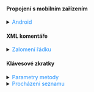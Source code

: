 #### Propojení s mobilním zařízením

<details>
<summary><span style="color:#1E90FF;">Android</span></summary>

> [!IMPORTANT]
> Týká se těch, co mají CPU procesor od AMD
>
> Otevřít `BIOS` a najít konfiguraci pro CPU (advance settings) a změnit `SVM` na `Enabled`

1. Než začneme nastavovat Android SDK

    <img src="../images/737ee01108d04cb9b0ebcfac84835eda.png">

    Umožňuje spravovat SDK uvnitř IDE a umožní následně i propojení s `Android Studio`

2. Nastavit Android SDK

    Uvnitř JetBrains IDE otevřete: `File` -> `Project Structure` -> `SDKs` -> `Project` a zde nastavíte SDK pro Android

    > [!TIP]
    > SDK pro android můžete stáhnout otevřením: `Android Studio` -> `More Actions` -> `SDK Manager`

3. Ověřte, že máte nainstalované základní komponenty pro práci v Androidu

    V sekci `SDK Tools` by měly být nainstalovány následující komponenty:
    
    | Komponenta                        | Popis                                                                 |
    |-----------------------------------|----------------------------------------------------------------------|
    | `Android SDK Built-Tools`         | Nástroje pro sestavení Android aplikací.                             |
    | `Android SDK Command-Line Tools`  | Příkazové nástroje pro správu Android SDK.                           |
    | `Android Emulator`                | Emulátor pro testování Android aplikací na různých zařízeních.       |
    | `Android Emulator hypervisor driver` | Ovladač pro zlepšení výkonu emulátoru na počítačích s Intel a AMD procesory. |
    | `Android SDK Platform-Tools`      | Nástroje pro komunikaci s Android zařízeními, jako je `adb`.         |

4. Nastavení AVD

   = AVD (Android Virtual Device) je emulátor, který umožňuje spouštět aplikace na různých zařízeních

   Přidat do proměnné prostředí: `C:\Users\<YourUsername>\AppData\Local\Android\Sdk\platform-tools`

   ADB (Android Debug Bridge) je nástroj, který umožňuje komunikaci mezi počítačem a Android zařízením

   - Nyní zkontrolujte, zda je emulátor správně nastavený

       <details>
       <summary><span style="color:#E95A84;">Zkontrolovat status emulátorů</span></summary>
       
       ```bash
       adb devices
       ```
       </details>
       
       <details>
       <summary><span style="color:#E95A84;">Restart ADB služby (v případě potřeby)</span></summary>
       
       ```bash
       adb kill-server
       adb start-server
       ```
       
       </details>    

5. Propojení s mobilním zařízením

   Otevřít `Android Studio` -> `More Actions` -> `Virtual Device Manager`

   Vytvořit nové virtuální zařízení a spustit

   Vybrat zařízení v JetBrains IDE, na kterém chcete aplikaci spustit a aplikaci spustit
</details>

#### XML komentáře

<details>
<summary><span style="color:#1E90FF;">Zalomení řádku</span></summary>

- Použijte:

  **`<para>&#160;</para>`**

  > [!WARNING]
  > `<para></para>` a `<br/>` nefungují pro zalomení řádku

  Příklad použití:

    ```c#
    /// <summary>
    ///     This sentence shows up when the type is hovered
    ///     <para>&#160;</para>
    ///     <para>int PrimaryKey</para>
    ///     <para>&#160;</para>
    ///     <para>virtual Relation Relation</para>
    /// </summary>
    ```

  Pro více
  informací: [XML zalomení komentáře](https://stackoverflow.com/questions/7279108/how-to-add-a-line-break-in-c-sharp-net-documentation)

</details>

#### Klávesové zkratky

<details>
<summary><span style="color:#1E90FF;">Parametry metody</span></summary>

- Informace o parametrech metody

  `Ctrl` + `Shift` + `Space`

</details>

<details>
<summary><span style="color:#1E90FF;">Procházení seznamu</span></summary>

- Vpřed

  `Ctrl` + `Shift` + `Space`

- Zpět

  `Ctrl` + `Shift` + `P`

</details>